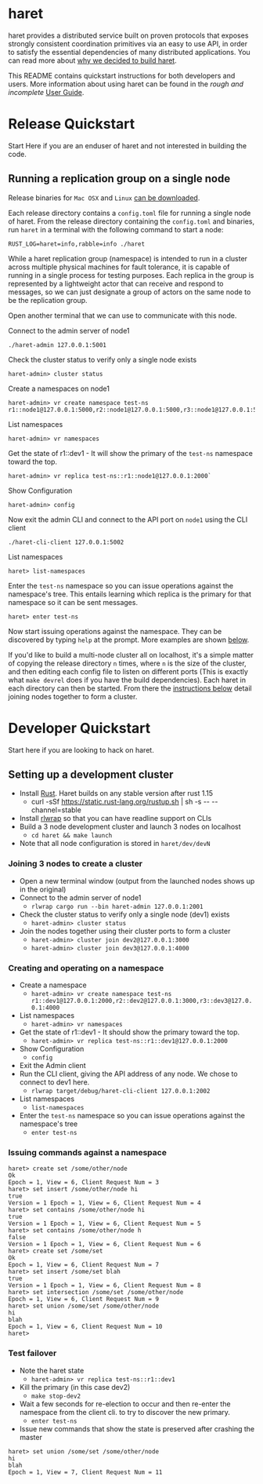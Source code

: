 # haret

haret provides a distributed service built on proven protocols that exposes strongly consistent coordination primitives via an easy to use API, in order to satisfy the essential dependencies of many distributed applications. You can read more about [why we decided to build haret](https://github.com/vmware/haret/blob/master/docs/why.md).

This README contains quickstart instructions for both developers and users. More information
about using haret can be found in the *rough and incomplete* [User
Guide](https://github.com/vmware/haret/blob/master/docs/haret-user-guide.md).

# Release Quickstart
Start Here if you are an enduser of haret and not interested in building the code.

## Running a replication group on a single node
Release binaries for `Mac OSX` and `Linux` [can be downloaded](https://github.com/vmware/haret/releases).

Each release directory contains a `config.toml` file for running a single node of haret. From the release directory
containing the `config.toml` and binaries, run `haret` in a terminal with the following command to
start a node:

```
RUST_LOG=haret=info,rabble=info ./haret
```

While a haret replication group (namespace) is intended to run in a cluster across multiple physical
machines for fault tolerance, it is capable of running in a single process for testing purposes.
Each replica in the group is represented by a lightweight actor that can receive and respond to
messages, so we can just designate a group of actors on the same node to be the replication group.

Open another terminal that we can use to communicate with this node.

Connect to the admin server of node1

```
./haret-admin 127.0.0.1:5001
```

Check the cluster status to verify only a single node exists

```
haret-admin> cluster status
```

Create a namespaces on node1

```
haret-admin> vr create namespace test-ns r1::node1@127.0.0.1:5000,r2::node1@127.0.0.1:5000,r3::node1@127.0.0.1:5000

```

List namespaces

```
haret-admin> vr namespaces
```

Get the state of r1::dev1 - It will show the primary of the `test-ns` namespace toward the top.

```
haret-admin> vr replica test-ns::r1::node1@127.0.0.1:2000`
```

Show Configuration

```
haret-admin> config
```

Now exit the admin CLI and connect to the API port on `node1` using the CLI client

```
./haret-cli-client 127.0.0.1:5002
```

List namespaces

```
haret> list-namespaces
```

Enter the `test-ns` namespace so you can issue operations against the namespace's tree. This entails
learning which replica is the primary for that namespace so it can be sent messages.
```
haret> enter test-ns
```

Now start issuing operations against the namespace. They can be discovered by typing `help` at
the prompt. More examples are shown [below](#issuing-commands-against-a-namespace).

If you'd like to build a multi-node cluster all on localhost, it's a simple matter of copying the
release directory `n` times, where `n` is the size of the cluster, and then editing each config file
to listen on different ports (This is exactly what `make devrel` does if you have the build
dependencies). Each haret in each directory can then be started. From there the [instructions
below](#joining-3-nodes-to-create-a-cluster) detail joining nodes together to form a cluster.

# Developer Quickstart
Start here if you are looking to hack on haret.

## Setting up a development cluster
 * Install [Rust](https://doc.rust-lang.org/book/). Haret builds on any stable version after rust 1.15
   * curl -sSf https://static.rust-lang.org/rustup.sh | sh -s -- --channel=stable
 * Install [rlwrap](https://linux.die.net/man/1/rlwrap) so that you can have readline support on CLIs
 * Build a 3 node development cluster and launch 3 nodes on localhost
   * `cd haret && make launch`
 * Note that all node configuration is stored in `haret/dev/devN`

### Joining 3 nodes to create a cluster
 * Open a new terminal window (output from the launched nodes shows up in the original)
 * Connect to the admin server of node1
   * `rlwrap cargo run --bin haret-admin 127.0.0.1:2001`
 * Check the cluster status to verify only a single node (dev1) exists
   * `haret-admin> cluster status`
 * Join the nodes together using their cluster ports to form a cluster
   * `haret-admin> cluster join dev2@127.0.0.1:3000`
   * `haret-admin> cluster join dev3@127.0.0.1:4000`

### Creating and operating on a namespace
 * Create a namespace
   * `haret-admin> vr create namespace test-ns r1::dev1@127.0.0.1:2000,r2::dev2@127.0.0.1:3000,r3::dev3@127.0.0.1:4000`
 * List namespaces
   * `haret-admin> vr namespaces`
 * Get the state of r1::dev1 - It should show the primary toward the top.
   * `haret-admin> vr replica test-ns::r1::dev1@127.0.0.1:2000`
 * Show Configuration
   * `config`
 * Exit the Admin client
 * Run the CLI client, giving the API address of any node. We chose to connect to dev1 here.
   * `rlwrap target/debug/haret-cli-client 127.0.0.1:2002`
 * List namespaces
   * `list-namespaces`
 * Enter the `test-ns` namespace so you can issue operations against the namespace's tree
   * `enter test-ns`

### Issuing commands against a namespace

```
haret> create set /some/other/node
Ok
Epoch = 1, View = 6, Client Request Num = 3
haret> set insert /some/other/node hi
true
Version = 1 Epoch = 1, View = 6, Client Request Num = 4
haret> set contains /some/other/node hi
true
Version = 1 Epoch = 1, View = 6, Client Request Num = 5
haret> set contains /some/other/node h
false
Version = 1 Epoch = 1, View = 6, Client Request Num = 6
haret> create set /some/set
Ok
Epoch = 1, View = 6, Client Request Num = 7
haret> set insert /some/set blah
true
Version = 1 Epoch = 1, View = 6, Client Request Num = 8
haret> set intersection /some/set /some/other/node
Epoch = 1, View = 6, Client Request Num = 9
haret> set union /some/set /some/other/node
hi
blah
Epoch = 1, View = 6, Client Request Num = 10
haret>
```

### Test failover
 * Note the haret state
   * `haret-admin> vr replica test-ns::r1::dev1`
 * Kill the primary (in this case dev2)
   * `make stop-dev2`
 * Wait a few seconds for re-election to occur and then re-enter the namespace from the client cli.
   to try to discover the new primary.
   * `enter test-ns`
 * Issue new commands that show the state is preserved after crashing the master

```
haret> set union /some/set /some/other/node
hi
blah
Epoch = 1, View = 7, Client Request Num = 11
```
